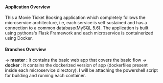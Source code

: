<h4>Application Overview</h4>

This a Movie Ticket Booking application which completely follows the microservice architecture, i.e, each service is self sustained and has a connection to a common database(MySQL 5.6). The application is built using pythons's Flask Framework and each microservice is containerized using Docker.

<h4>Branches Overview</h4>

-> <b>master</b> : It contains the basic web app that covers the basic flow
-> <b>docker</b> : It contains the dockerized version of app (dockerfiles present inside each microservice directory). I will be        attaching the powershell script for building and running each container.
